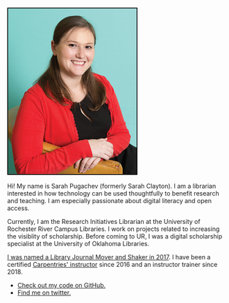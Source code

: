 ![Photo of Sarah](/images/Sarah.jpg)

Hi! My name is Sarah Pugachev (formerly Sarah Clayton). I am a librarian interested in how technology can be used thoughtfully to benefit research and teaching. I am especially passionate about digital literacy and open access.

Currently, I am the Research Initiatives Librarian at the University of Rochester River Campus Libraries. I work on projects related to increasing the visiblity of scholarship. Before coming to UR, I was a digital scholarship specialist at the University of Oklahoma Libraries. 

[I was named a Library Journal Mover and Shaker in 2017](https://www.libraryjournal.com/?detailStory=sarah-clayton-movers-shakers-2017-digital-developers#_). I have been a certified [Carpentries' instructor](https://carpentries.org/) since 2016 and an instructor trainer since 2018. 


* <a href="https://github.com/sclayton29" rel="me">Check out my code on GitHub.</a>
* <a href="https://twitter.com/sclayton29" rel="me authn">Find me on twitter.</a>
